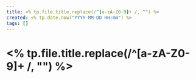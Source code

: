 ```yaml
---
title: <% tp.file.title.replace(/^[a-zA-Z0-9]+ /, "") %>
created: <% tp.date.now("YYYY-MM-DD HH:mm") %>
tags: []
---
```


# <% tp.file.title.replace(/^[a-zA-Z0-9]+ /, "") %>

